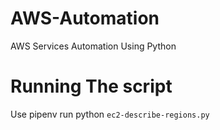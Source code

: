 # AWS-Automation
AWS Services Automation Using Python

# Running The script
Use pipenv run python `ec2-describe-regions.py`
